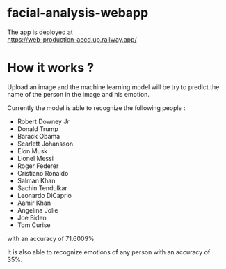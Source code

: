 # facial-analysis-webapp

The app is deployed at <br/> https://web-production-aecd.up.railway.app/


# How it works ?
Upload an image and the machine learning model will be try to predict the name of the person in the image and his emotion.


Currently the model is able to recognize the following people :


* Robert Downey Jr
* Donald Trump
* Barack Obama
* Scarlett Johansson
* Elon Musk
* Lionel Messi
* Roger Federer
* Cristiano Ronaldo
* Salman Khan
* Sachin Tendulkar
* Leonardo DiCaprio
* Aamir Khan
* Angelina Jolie
* Joe Biden
* Tom Curise

with an accuracy of 71.6009%

It is also able to recognize emotions of any person with an accuracy of 35%.
